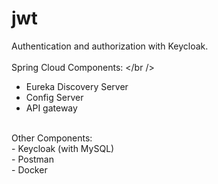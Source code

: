 # jwt
Authentication and authorization with Keycloak.<br />
<br />
Spring Cloud Components: </br />
<br />
- Eureka Discovery Server<br />
- Config Server<br />
- API gateway<br />
<br />
Other Components:<br />
- Keycloak (with MySQL)<br />
- Postman<br />
- Docker</br />
<br />
